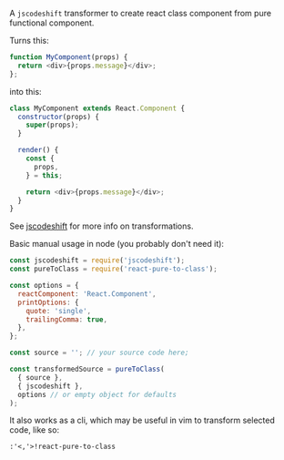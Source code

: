 A `jscodeshift` transformer to create react class component from pure functional component.

Turns this:

```javascript
function MyComponent(props) {
  return <div>{props.message}</div>;
};
```

into this:

```javascript
class MyComponent extends React.Component {
  constructor(props) {
    super(props);
  }

  render() {
    const {
      props,
    } = this;

    return <div>{props.message}</div>;
  }
}
```

See [jscodeshift](https://github.com/facebook/jscodeshift) for more info on transformations.

Basic manual usage in node (you probably don't need it):

```javascript
const jscodeshift = require('jscodeshift');
const pureToClass = require('react-pure-to-class');

const options = {
  reactComponent: 'React.Component',
  printOptions: {
    quote: 'single',
    trailingComma: true,
  },
};

const source = ''; // your source code here;

const transformedSource = pureToClass(
  { source },
  { jscodeshift },
  options // or empty object for defaults
);
```

It also works as a cli, which may be useful in vim to transform selected code, like so:

```
:'<,'>!react-pure-to-class
```

